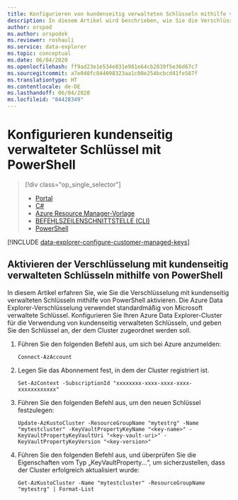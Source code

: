```yaml
---
title: Konfigurieren von kundenseitig verwalteten Schlüsseln mithilfe von PowerShell
description: In diesem Artikel wird beschrieben, wie Sie die Verschlüsselung mit kundenseitig verwalteten Schlüsseln für Ihre Daten in Azure Data Explorer mithilfe von PowerShell konfigurieren.
author: orspod
ms.author: orspodek
ms.reviewer: roshauli
ms.service: data-explorer
ms.topic: conceptual
ms.date: 06/04/2020
ms.openlocfilehash: ff9ad23e1e534e831e981e64cb2839f5e36d67c7
ms.sourcegitcommit: a7e040fc844098323aa1c00e254bcbcd41fe587f
ms.translationtype: HT
ms.contentlocale: de-DE
ms.lasthandoff: 06/04/2020
ms.locfileid: "84428349"
---
```

# <a name="configure-customer-managed-keys-using-powershell"></a>Konfigurieren kundenseitig verwalteter Schlüssel mit PowerShell

> [!div class="op_single_selector"]
> * [Portal](customer-managed-keys-portal.md)
> * [C#](customer-managed-keys-csharp.md)
> * [Azure Resource Manager-Vorlage](customer-managed-keys-resource-manager.md)
> * [BEFEHLSZEILENSCHNITTSTELLE (CLI)](customer-managed-keys-cli.md)
> * [PowerShell](customer-managed-keys-powershell.md)

[!INCLUDE [data-explorer-configure-customer-managed-keys](includes/data-explorer-configure-customer-managed-keys.md)]

## <a name="enable-encryption-with-customer-managed-keys-using-powershell"></a>Aktivieren der Verschlüsselung mit kundenseitig verwalteten Schlüsseln mithilfe von PowerShell

In diesem Artikel erfahren Sie, wie Sie die Verschlüsselung mit kundenseitig verwalteten Schlüsseln mithilfe von PowerShell aktivieren. Die Azure Data Explorer-Verschlüsselung verwendet standardmäßig von Microsoft verwaltete Schlüssel. Konfigurieren Sie Ihren Azure Data Explorer-Cluster für die Verwendung von kundenseitig verwalteten Schlüsseln, und geben Sie den Schlüssel an, der dem Cluster zugeordnet werden soll.

1. Führen Sie den folgenden Befehl aus, um sich bei Azure anzumelden:

    ```azurepowershell-interactive
    Connect-AzAccount
    ```

1. Legen Sie das Abonnement fest, in dem der Cluster registriert ist.

    ```azurepowershell-interactive
    Set-AzContext -SubscriptionId "xxxxxxxx-xxxx-xxxx-xxxx-xxxxxxxxxxxx"
    ```

1. Führen Sie den folgenden Befehl aus, um den neuen Schlüssel festzulegen:

    ```azurepowershell-interactive
    Update-AzKustoCluster -ResourceGroupName "mytestrg" -Name "mytestcluster" -KeyVaultPropertyKeyName "<key-name>" -KeyVaultPropertyKeyVaultUri "<key-vault-uri>" -KeyVaultPropertyKeyVersion "<key-version>"
    ```

1. Führen Sie den folgenden Befehl aus, und überprüfen Sie die Eigenschaften vom Typ „KeyVaultProperty...“, um sicherzustellen, dass der Cluster erfolgreich aktualisiert wurde:

    ```azurepowershell-interactive
    Get-AzKustoCluster -Name "mytestcluster" -ResourceGroupName "mytestrg" | Format-List
    ```
